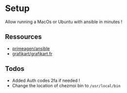 # Setup

Allow running a MacOs or Ubuntu with ansible in minutes !

## Ressources

- [primeagen/ansible](https://github.com/ThePrimeagen/ansible/tree/master)
- [grafikart/grafikart.fr](https://github.com/Grafikart/Grafikart.fr/tree/master/tools/ansible)

## Todos

- Added Auth codes 2fa if needed !
- Change the location of chezmoi bin to `/usr/local/bin`
